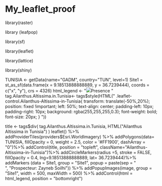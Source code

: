 # My_leaflet_proof
library(raster)

library (leafpop)

library(sf)

library(leaflet)

library(lattice)

library(shiny)

TUNISIA <- getData(name="GADM",  country="TUN", level=1)
Site1 = st_as_sf(data.frame(x = 9.18513888888889, y = 36.7239444),
                 coords = c("x", "y"),
                 crs = 4326)
html_legend <- "<img src=' https://raw.githubusercontent.com/pointhi/leaflet-color-markers/master/img/marker-icon-2x-blue.png '>Presence "
tag.Ailanthus.Altissima.in.Tunisia<- tags$style(HTML("
  .leaflet-control.Ailanthus-Altissima-in-Tunisia{ 
    transform: translate(-50%,20%);
    position: fixed !important;
    left: 50%;
    text-align: center;
    padding-left: 10px; 
    padding-right: 10px; 
    background: rgba(255,255,255,0.3);
    font-weight: bold;
    font-size: 20px;
  }
"))


title <- tags$div(
    tag.Ailanthus.Altissima.in.Tunisia, HTML("Ailanthus Altissima in Tunisia")
)
leaflet() %>% 
    addProviderTiles(providers$Esri.WorldImagery) %>%
    addPolygons(data= TUNISIA, fillOpacity = 0, weight = 2.5, color = '#FF1900', dashArray = "0")%>% 
    addControl(title, position = "topleft", className="Ailanthus-Altissima-in-Tunisia")%>%
    addCircleMarkers(radius =5, 
                     stroke = FALSE, 
                     fillOpacity = 0.4,
                     lng=9.18513888888889, lat= 36.7239444)%>%
    addMarkers (data = Site1, group = "Site1", popup = paste(sep = "<br/>",
                                                             "Prospecteur: Zayneb Soilhi")) %>%
    addPopupImages(image, group = "Site1", width = 500, maxWidth = 500) %>%
    addControl(html = html_legend, position = "bottomright")
    

